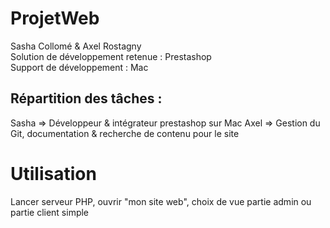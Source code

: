 # ProjetWeb
Sasha Collomé & Axel Rostagny  
Solution de développement retenue : Prestashop  
Support de développement : Mac  
<h2>Répartition des tâches :</h2>  
Sasha => Développeur & intégrateur prestashop sur Mac  
Axel => Gestion du Git, documentation & recherche de contenu pour le site  

# Utilisation
Lancer serveur PHP, ouvrir "mon site web", choix de vue partie admin ou partie client simple

